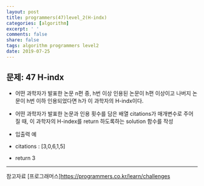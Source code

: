 ```yaml
---
layout: post
title: programmers(47)level_2(H-indx)
categories: [algorithm]
excerpt: ' '
comments: false
share: false
tags: algorithm programmers level2
date: 2019-07-25
---
```


## 문제: 47 H-indx

- 어떤 과학자가 발표한 논문 n편 중, h번 이상 인용된 논문이 h편 이상이고 나버지 논문이 h번 이하 인용되었다면 h가 이 과학자의 H-indx이다.
- 어떤 과학자가 발표한 논문과 인용 횟수를 담은 배열 citations가 매개변수로 주어질 때, 이 과학자의 H-index를 return 하도록하는 solution 함수를 작성

- 입출력 예
- citations : [3,0,6,1,5]
- return 3

---

참고자료
[프로그래머스]<https://programmers.co.kr/learn/challenges>
